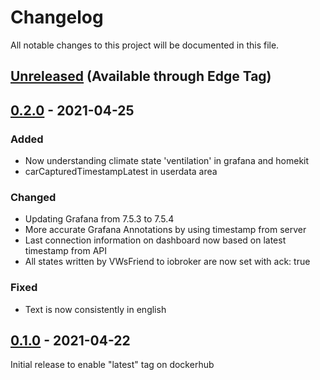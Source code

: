 # Changelog
All notable changes to this project will be documented in this file.

## [Unreleased] (Available through Edge Tag)

## [0.2.0] - 2021-04-25
### Added
- Now understanding climate state 'ventilation' in grafana and homekit
- carCapturedTimestampLatest in userdata area

### Changed
- Updating Grafana from 7.5.3 to 7.5.4
- More accurate Grafana Annotations by using timestamp from server
- Last connection information on dashboard now based on latest timestamp from API
- All states written by VWsFriend to iobroker are now set with ack: true

### Fixed
- Text is now consistently in english

## [0.1.0] - 2021-04-22
Initial release to enable "latest" tag on dockerhub

[unreleased]: https://github.com/tillsteinbach/VWsFriend/compare/v0.1.0...HEAD
[0.2.0]: https://github.com/tillsteinbach/VWsFriend/releases/tag/v0.1.0...v0.2.0
[0.1.0]: https://github.com/tillsteinbach/VWsFriend/releases/tag/v0.1.0

